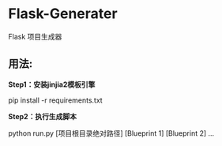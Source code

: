 # Flask-Generater



Flask 项目生成器

## 用法:

**Step1：安装jinjia2模板引擎**

pip install -r requirements.txt

**Step2：执行生成脚本**

python run.py [项目根目录绝对路径] [Blueprint 1] [Blueprint 2] ...

